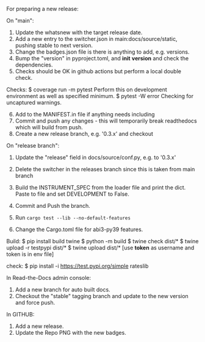 For preparing a new release:

On "main":

1) Update the whatsnew with the target release date.
2) Add a new entry to the switcher.json in main:docs/source/static, pushing stable to next version.
3) Change the badges.json file is there is anything to add, e.g. versions.
4) Bump the "version" in pyproject.toml, and __init__ __version__ and check the dependencies.
5) Checks should be OK in github actions but perform a local double check.

Checks:
$ coverage run -m pytest
Perform this on development environment as well as specified minimum.
$ pytest -W error
Checking for uncaptured warnings.

6) Add to the MANIFEST.in file if anything needs including
7) Commit and push any changes - this will temporarily break readthedocs which will build from push.
8) Create a new release branch, e.g. '0.3.x' and checkout

On "release branch":

1) Update the "release" field in docs/source/conf.py, e.g. to '0.3.x'
2) Delete the switcher in the releases branch since this is taken from main branch
3) Build the INSTRUMENT_SPEC from the loader file and print the dict. Paste to file and set
   DEVELOPMENT to False.

4) Commit and Push the branch.
5) Run `cargo test --lib --no-default-features`
6) Change the Cargo.toml file for abi3-py39 features.

Build:
$ pip install build twine
$ python -m build
$ twine check dist/*
$ twine upload -r testpypi dist/*
$ twine upload dist/*  [use __token__ as username and token is in env file]

check:
$ pip install -i https://test.pypi.org/simple rateslib

In Read-the-Docs admin console:

1) Add a new branch for auto built docs.
2) Checkout the "stable" tagging branch and update to the new version and force push. 

In GITHUB:

1) Add a new release.
2) Update the Repo PNG with the new badges.